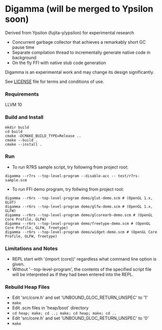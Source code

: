 # Digamma (will be merged to Ypsilon soon)

Derived from Ypsilon (fujita-y/ypsilon) for experimental research

* Concurrent garbage collector that achieves a remarkably short GC pause time
* Separate compilation thread to incrementally generate native code in background
* On the fly FFI with native stub code generation

Digamma is an experimental work and may change its design significantly.

See [LICENSE](https://github.com/fujita-y/digamma/blob/master/LICENSE) file for terms and conditions of use.

### Requirements

LLVM 10

### Build and Install

```
mkdir build
cd build
cmake -DCMAKE_BUILD_TYPE=Release ..
cmake --build .
cmake --install .
```

### Run

* To run R7RS sample script, try following from project root:
```
digamma --r7rs --top-level-program --disable-acc -- test/r7rs-sample.scm
```

* To run FFI demo program, try follwing from project root:
```
digamma --r6rs --top-level-program demo/glut-demo.scm # (OpenGL 1.x, GLUT)
digamma --r6rs --top-level-program demo/glfw-demo.scm # (OpenGL 1.x, GLFW)
digamma --r6rs --top-level-program demo/glcorearb-demo.scm # (OpenGL Core Profile, GLFW)
digamma --r6rs --top-level-program demo/freetype-demo.scm # (OpenGL Core Profile, GLFW, freetype)
digamma --r6rs --top-level-program demo/widget-demo.scm # (OpenGL Core Profile, GLFW, freetype)
```

### Limitations and Notes

* REPL start with '(import (core))' regardless what command line option is given.
* Without '--top-level-program', the contents of the specified script file will be interpreted as if they had been entered into the REPL.

### Rebuild Heap Files

* Edit 'src/core.h' and set 'UNBOUND_GLOC_RETURN_UNSPEC' to '1'
* ```make```
* Edit .scm files in 'heap/boot' directory
* ```cd heap; make; cd ..; make; cd heap; make; cd ..```
* Edit 'src/core.h' and set 'UNBOUND_GLOC_RETURN_UNSPEC' to '0'
* ```make```
